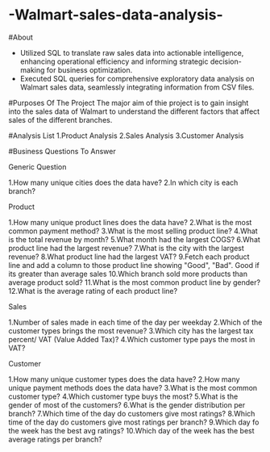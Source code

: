 # -Walmart-sales-data-analysis-

#About
-	Utilized SQL to translate raw sales data into actionable intelligence, enhancing operational efficiency and informing strategic decision-making for business optimization.
-	Executed SQL queries for comprehensive exploratory data analysis on Walmart sales data, seamlessly integrating information from CSV files.


#Purposes Of The Project
The major aim of thie project is to gain insight into the sales data of Walmart to understand the different factors that affect sales of the different branches.

#Analysis List
1.Product Analysis
2.Sales Analysis
3.Customer Analysis

#Business Questions To Answer

Generic Question

1.How many unique cities does the data have?
2.In which city is each branch?

Product

1.How many unique product lines does the data have?
2.What is the most common payment method?
3.What is the most selling product line?
4.What is the total revenue by month?
5.What month had the largest COGS?
6.What product line had the largest revenue?
7.What is the city with the largest revenue?
8.What product line had the largest VAT?
9.Fetch each product line and add a column to those product line showing "Good", "Bad". Good if its greater than average sales
10.Which branch sold more products than average product sold?
11.What is the most common product line by gender?
12.What is the average rating of each product line?

Sales

1.Number of sales made in each time of the day per weekday
2.Which of the customer types brings the most revenue?
3.Which city has the largest tax percent/ VAT (Value Added Tax)?
4.Which customer type pays the most in VAT?

Customer

1.How many unique customer types does the data have?
2.How many unique payment methods does the data have?
3.What is the most common customer type?
4.Which customer type buys the most?
5.What is the gender of most of the customers?
6.What is the gender distribution per branch?
7.Which time of the day do customers give most ratings?
8.Which time of the day do customers give most ratings per branch?
9.Which day fo the week has the best avg ratings?
10.Which day of the week has the best average ratings per branch?
